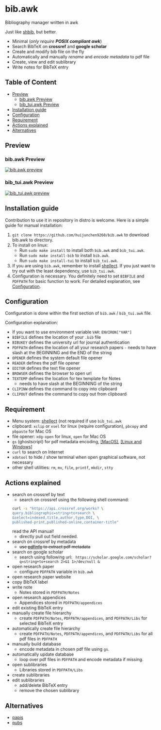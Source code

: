 # bib.awk

Bibliography manager written in awk

Just like [shbib](https://github.com/huijunchen9260/shbib), but better.

- Minimal (*only require **POSIX compliant awk***)
- Search BibTeX on **crossref** and **google scholar**
- Create and modify bib file on the fly
- Automatically and manually *rename* and *encode metadata* to pdf file
- Create, view and edit sublibrary
- Write notes for BibTeX entry

## Table of Content

<!-- vim-markdown-toc GFM -->

* [Preview](#preview)
	* [bib.awk Preview](#bibawk-preview)
	* [bib_tui.awk Preview](#bib_tuiawk-preview)
* [Installation guide](#installation-guide)
* [Configuration](#configuration)
* [Requirement](#requirement)
* [Actions explained](#actions-explained)
* [Alternatives](#alternatives)

<!-- vim-markdown-toc -->

## Preview

### bib.awk Preview
[![bib.awk preview](https://asciinema.org/a/Edb3nFO0Xeb4yDf1cT1A4FKzT.png)](https://asciinema.org/a/Edb3nFO0Xeb4yDf1cT1A4FKzT)

### bib_tui.awk Preview
[![bib_tui.awk preview](https://asciinema.org/a/WwcNHq3GmnGN9VZibSxnapooG.png)](https://asciinema.org/a/WwcNHq3GmnGN9VZibSxnapooG)

## Installation guide

Contribution to use it in repository in distro is welcome. Here is a simple guide for manual installation:

1. `git clone https://github.com/huijunchen9260/bib.awk` to download bib.awk to directory.
2. To install on linux:
    - Run `sudo make install` to install both `bib.awk` and `bib_tui.awk`.
    - Run `sudo make install-bib` to install `bib.awk`.
    - Run `sudo make install-tui` to install `bib_tui.awk`.
3. If you are using `bib.awk`, remember to install [shellect](https://github.com/huijunchen9260/shellect). If you just want to try out with the least dependency, use `bib_tui.awk`.
4. Configuration is necessary. You definitely need to set `BIBFILE` and `PDFPATH` for basic function to work. For detailed explanation, see [Configuration](#configuration).

## Configuration

Configuration is done within the first section of `bib.awk` / `bib_tui.awk` file.

Configuration explanation:
  - If you want to use environment variable `VAR`: `ENVIRON["VAR"]`
  - `BIBFILE` defines the location of your `.bib` file
  - `BIBUKEY` defines the university url for journal authentication
  - `PDFPATH` defines the location of all your research papers
    `-` needs to have slash at the BEGINNING and the END of the string
  - `OPENER` defines the system default file opener
  - `READER` defines the pdf file opener
  - `EDITOR` defines the text file opener
  - `BROWSER` defines the browser to open url
  - `TEXTEMP` defines the location for tex template for Notes
    - needs to have slash at the BEGINNING of the string
  - `CLIPINW` defines the command to copy into clipboard
  - `CLIPOUT` defines the command to copy out from clipboard


## Requirement

- Menu system: [shellect](https://github.com/huijunchen9260/shellect) (not required if use `bib_tui.awk`
- clipboard: `xclip` or `xsel` for linux (require configuration), `pbcopy` and `pbpaste` for Mac OS
- file opener: `xdg-open` for linux, `open` for Mac OS
- `gs` (ghostscript) for pdf metadata encoding, [[MacOS]](https://pages.uoregon.edu/koch/), [[Linux and Windows]](https://www.ghostscript.com/download/gsdnld.html)
- `curl` to search on Internet
- `xdotool` to hide / show terminal when open graphical software, not necessary
- other shell utilities: `rm`, `mv`, `file`, `printf`, `mkdir`, `stty`

## Actions explained

 - search on crossref by text
     - search on crossref using the following shell command:
	```sh
	curl -s "https://api.crossref.org/works? \
	query.bibliographic=string+to+search \
	&select=indexed,title,author,type,DOI, \
	published-print,published-online,container-title"
	```
	read the API manual!
     - directly pull out field needed.
 - search on crossref by metadata
     - ~~use [pdfinfo](https://linux.die.net/man/1/pdfinfo) to extract pdf metadata~~
 - search on google scholar
     - search using following url: `
https://scholar.google.com/scholar?q=string+to+search 2>&1 1>/dev/null &`
 - open research paper
     - configure `PDFPATH` variable in `bib.awk`
 - open research paper website
 - copy BibTeX label
 - write note
     - Notes stored in `PDFPATH/Notes`
 - open research appendices
     - Appendices stored in `PDFPATH/appendices`
 - edit existing BibTeX entry
 - manually create file hierarchy
     - create `PDFPATH/Notes`, `PDFPATH/appendices`, and `PDFPATH/Libs` for selected BibTeX entry
 - automatically create file hierarchy
     - create `PDFPATH/Notes`, `PDFPATH/appendices`, and `PDFPATH/Libs` for all pdf files in `PDFPATH`
 - manually build database
     - encode metadata in chosen pdf file using `gs`.
 - automatically update database
     - loop over pdf files in `PDFPATH` and encode metadata if missing.
 - open sublibraries
     - Libraries stored in `PDFPATH/Libs`
 - create sublibraries
 - edit sublibraries
     - add/delete BibTeX entry
     - remove the chosen sublibrary

## Alternatives

- [papis](https://github.com/papis/papis)
- [pubs](https://github.com/pubs/pubs)
